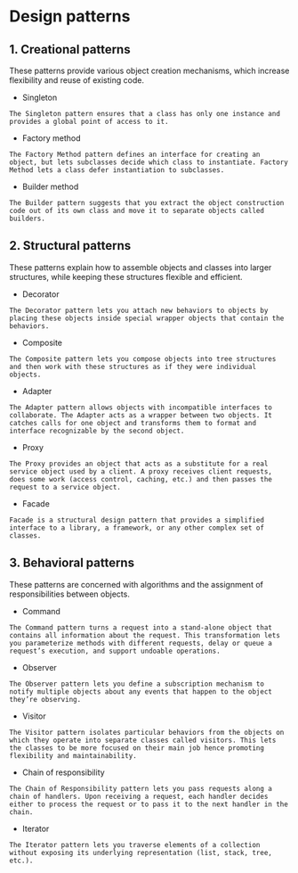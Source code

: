 # Design patterns
## 1. Creational patterns
These patterns provide various object creation mechanisms, which increase flexibility and reuse of existing code.

+ Singleton
```
The Singleton pattern ensures that a class has only one instance and provides a global point of access to it.
```
+ Factory method
```
The Factory Method pattern defines an interface for creating an object, but lets subclasses decide which class to instantiate. Factory Method lets a class defer instantiation to subclasses.
```

+ Builder method
```
The Builder pattern suggests that you extract the object construction code out of its own class and move it to separate objects called builders.
```


## 2. Structural patterns
These patterns explain how to assemble objects and classes into larger structures, while keeping these structures flexible and efficient.

+ Decorator
```
The Decorator pattern lets you attach new behaviors to objects by placing these objects inside special wrapper objects that contain the behaviors.
```
+ Composite
```
The Composite pattern lets you compose objects into tree structures and then work with these structures as if they were individual objects.
```
+ Adapter
```
The Adapter pattern allows objects with incompatible interfaces to collaborate. The Adapter acts as a wrapper between two objects. It catches calls for one object and transforms them to format and interface recognizable by the second object.
```

+ Proxy
```
The Proxy provides an object that acts as a substitute for a real service object used by a client. A proxy receives client requests, does some work (access control, caching, etc.) and then passes the request to a service object.
```

+ Facade
```
Facade is a structural design pattern that provides a simplified interface to a library, a framework, or any other complex set of classes.
```

## 3. Behavioral patterns
These patterns are concerned with algorithms and the assignment of responsibilities between objects.

+ Command
```
The Command pattern turns a request into a stand-alone object that contains all information about the request. This transformation lets you parameterize methods with different requests, delay or queue a request’s execution, and support undoable operations.
```
+ Observer
```
The Observer pattern lets you define a subscription mechanism to notify multiple objects about any events that happen to the object they’re observing.
```

+ Visitor
```
The Visitor pattern isolates particular behaviors from the objects on which they operate into separate classes called visitors. This lets the classes to be more focused on their main job hence promoting flexibility and maintainability.
```

+ Chain of responsibility
```
The Chain of Responsibility pattern lets you pass requests along a chain of handlers. Upon receiving a request, each handler decides either to process the request or to pass it to the next handler in the chain.
```

+ Iterator
```
The Iterator pattern lets you traverse elements of a collection without exposing its underlying representation (list, stack, tree, etc.).
```




